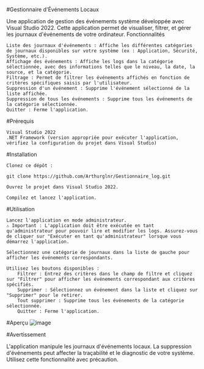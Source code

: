 #Gestionnaire d'Événements Locaux

Une application de gestion des événements système développée avec Visual Studio 2022. Cette application permet de visualiser, filtrer, et gérer les journaux d'événements de votre ordinateur.
Fonctionnalités

    Liste des journaux d'événements : Affiche les différentes catégories de journaux disponibles sur votre système (ex : Application, Sécurité, Système, etc.).
    Affichage des événements : Affiche les logs dans la catégorie sélectionnée, avec des informations telles que le niveau, la date, la source, et la catégorie.
    Filtrage : Permet de filtrer les événements affichés en fonction de critères spécifiques saisis par l'utilisateur.
    Suppression d'un événement : Supprime l'événement sélectionné de la liste affichée.
    Suppression de tous les événements : Supprime tous les événements de la catégorie sélectionnée.
    Quitter : Ferme l'application.

#Prérequis

    Visual Studio 2022
    .NET Framework (version appropriée pour exécuter l'application, vérifiez la configuration du projet dans Visual Studio)

#Installation

    Clonez ce dépôt :

    git clone https://github.com/Arthurglnr/Gestionnaire_log.git

    Ouvrez le projet dans Visual Studio 2022.

    Compilez et lancez l'application.

#Utilisation

    Lancez l'application en mode administrateur.
    ⚠️ Important : L'application doit être exécutée en tant qu'administrateur pour pouvoir lire et modifier les logs. Assurez-vous de cliquer sur "Exécuter en tant qu'administrateur" lorsque vous démarrez l'application.

    Sélectionnez une catégorie de journaux dans la liste de gauche pour afficher les événements correspondants.

    Utilisez les boutons disponibles :
        Filtrer : Entrez des critères dans le champ de filtre et cliquez sur "Filtrer" pour afficher les événements correspondant aux critères spécifiés.
        Supprimer : Sélectionnez un événement dans la liste et cliquez sur "Supprimer" pour le retirer.
        Tout supprimer : Supprime tous les événements de la catégorie sélectionnée.
        Quitter : Ferme l'application.

#Aperçu
![image](https://github.com/user-attachments/assets/da10d2c2-e4c3-4048-8cd0-e66dc91a62f0)

#Avertissement

L'application manipule les journaux d'événements locaux. La suppression d'événements peut affecter la traçabilité et le diagnostic de votre système. Utilisez cette fonctionnalité avec précaution.
